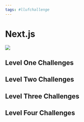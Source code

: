 ```yaml
---
tags: #llufchallenge
---
```



# Next.js

![](https://i.imgur.com/XHz3NBf.png)


## Level One Challenges 

## Level Two Challenges 

## Level Three Challenges 

## Level Four Challenges 
